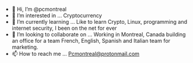 - 👋 Hi, I’m @pcmontreal
- 👀 I’m interested in ... Cryptocurrency 
- 🌱 I’m currently learning ... Like to learn Crypto, Linux, programming and internet security, I been on the net for ever
- 💞️ I’m looking to collaborate on ... Working in Montreal, Canada building an office for a team French, English, Spanish and Italian team for marketing.
- 📫 How to reach me ... Pcmontreal@protonmail.com

<!---
pcmontreal/pcmontreal is a ✨ special ✨ repository because its `README.md` (this file) appears on your GitHub profile.
You can click the Preview link to take a look at your changes.
--->
